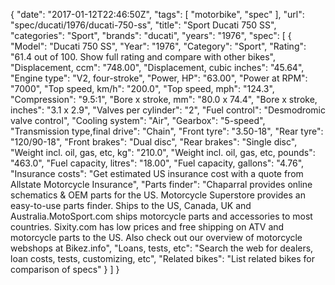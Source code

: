 {
    "date": "2017-01-12T22:46:50Z",
    "tags": [
        "motorbike",
        "spec"
    ],
    "url": "spec\/ducati\/1976\/ducati-750-ss",
    "title": "Sport Ducati 750 SS",
    "categories": "Sport",
    "brands": "ducati",
    "years": "1976",
    "spec": [
        {
            "Model": "Ducati 750 SS",
            "Year": "1976",
            "Category": "Sport",
            "Rating": "61.4 out of 100. Show full rating and compare with other bikes",
            "Displacement, ccm": "748.00",
            "Displacement, cubic inches": "45.64",
            "Engine type": "V2, four-stroke",
            "Power, HP": "63.00",
            "Power at RPM": "7000",
            "Top speed, km\/h": "200.0",
            "Top speed, mph": "124.3",
            "Compression": "9.5:1",
            "Bore x stroke, mm": "80.0 x 74.4",
            "Bore x stroke, inches": "3.1 x 2.9",
            "Valves per cylinder": "2",
            "Fuel control": "Desmodromic valve control",
            "Cooling system": "Air",
            "Gearbox": "5-speed",
            "Transmission type,final drive": "Chain",
            "Front tyre": "3.50-18",
            "Rear tyre": "120\/90-18",
            "Front brakes": "Dual disc",
            "Rear brakes": "Single disc",
            "Weight incl. oil, gas, etc, kg": "210.0",
            "Weight incl. oil, gas, etc, pounds": "463.0",
            "Fuel capacity, litres": "18.00",
            "Fuel capacity, gallons": "4.76",
            "Insurance costs": "Get estimated US insurance cost with a quote from Allstate Motorcycle Insurance",
            "Parts finder": "Chaparral provides online schematics & OEM parts for the US.   Motorcycle Superstore provides an easy-to-use parts finder. Ships to the US, Canada, UK and Australia.MotoSport.com ships motorcycle parts and accessories to most countries.    Sixity.com has low prices and free shipping on ATV and motorcycle parts to the US. Also check out our overview of motorcycle webshops at Bikez.info",
            "Loans, tests, etc": "Search the web for dealers, loan costs, tests, customizing, etc",
            "Related bikes": "List related bikes for comparison of specs"
        }
    ]
}